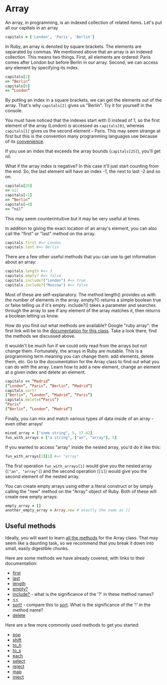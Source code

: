 # Array

An array, in programming, is an indexed collection of related items. Let's put all our capitals in an array

````ruby
capitals = ['London', 'Paris', 'Berlin']
````

In Ruby, an array is denoted by square brackets. The elements are separated by commas. We mentioned above that an array is an indexed collection. This means two things. First, all elements are ordered: Paris comes after London but before Berlin in our array. Second, we can access any element by specifying its index.

````ruby
capitals[2]
=> “Berlin”
capitals[0]
=> “London”
````

By putting an index in a square brackets, we can get the elements out of the array. That's why `capitals[2]` gives us "Berlin". Try it for yourself in the console.

You must have noticed that the indexes start with 0 instead of 1, so the first element of the array (London) is accessed as `capitals[0]`, whereas `capitals[1]` gives us the second element – Paris. This may seem strange at first but this is the convention many programming languages use because of its [convenience](http://en.wikipedia.org/wiki/Zero-based_numbering).

If you use an index that exceeds the array bounds (`capitals[25]`), you'll get nil.

What if the array index is negative? In this case it'll just start counting from the end. So, the last element will have an index -1, the next to last -2 and so on.

````ruby
capitals[25]
=> nil
capitals[-1]
=> “Berlin”
capitals[-4]
=> “nil”
````

This may seem counterintuitive but it may be very useful at times. 

In addition to giving the exact location of an array's element, you can also call the "first" or "last" method on the array.

````ruby
capitals.first #=> London
capitals.last #=> Berlin
````

There are a few other useful methods that you can use to get information about an array:

````ruby
capitals.length #=> 3
capitals.empty? #=> false
capitals.include?("London") #=> true
capitals.include?("Moscow") #=> false
````

Most of these are self-explanatory. The method length() provides us with the number of elements in the array. empty?() returns a simple boolean true or false telling us if it's empty. include?() takes a parameter and searches through the array to see if any element of the array matches it, then returns a boolean letting us know.

How do you find out what methods are available? Google "ruby array": the first link will be to the [documentation for this class](http://ruby-doc.org/core-2.1.4/Array.html). Take a look there, find the methods we discussed above.

It wouldn't be much fun if we could only read from the arrays but not change them. Fortunately, the arrays in Ruby are mutable. This is a programming term meaning you can change them: add elements, delete them, etc. Go to the documentation for the Array class to find out what you can do with the array. Learn how to add a new element, change an element at a given index and delete an element.

````ruby
capitals << “Madrid”
[“London”, “Paris”, “Berlin”, “Madrid”]
capitals.sort!
[“Berlin”, “London”, “Madrid”, “Paris”]
capitals.delete(“Paris”)
“Paris”
[“Berlin”, “London”, “Madrid”]
````

Finally, you can mix and match various types of data inside of an array - even other arrays!

````ruby
mixed_array = ["some string", 5, 17.42]
fun_with_arrays = ["a string", ["an", "array"], 5]
````

If you wanted to access "array" inside the nested array, you'd do it like this:

````ruby
fun_with_arrays[1][1] #=> "array"
````

The first operation `fun_with_arrays[1]` would give you the nested array (`["an", "array"]`) and the second operation (`[1]`) would give you the second element of the nested array.

You can create empty arrays using either a literal construct or by simply calling the "new" method on the "Array" object of Ruby. Both of these will create new empty arrays:

````ruby
empty_array = []
another_empty_array = Array.new # exactly the same as []
````

## Useful methods

Ideally, you will want to learn [all the methods](http://ruby-doc.org/core-2.1.4/Array.html) for the Array class. That may seem like a daunting task, so we recommend that you break it down into small, easily digestible chunks. 

Here are some methods we have already covered, with links to their documentation:

- [first](http://ruby-doc.org/core-2.1.4/Array.html#method-i-first)
- [last](http://ruby-doc.org/core-2.1.4/Array.html#method-i-last)
- [length](http://ruby-doc.org/core-2.1.4/Array.html#method-i-length)
- [empty?](http://ruby-doc.org/core-2.1.4/Array.html#method-i-empty-3F)
- [include?](http://ruby-doc.org/core-2.1.4/Array.html#method-i-include-3F) - what is the significance of the '?' in these method names?
- [<<](http://ruby-doc.org/core-2.1.4/Array.html#method-i-3C-3C)
- [sort!](http://ruby-doc.org/core-2.1.4/Array.html#method-i-sort-21) - compare this to [sort](http://ruby-doc.org/core-2.1.4/Array.html#method-i-sort). What is the significance of the '!' in the method name?
- [delete](http://ruby-doc.org/core-2.1.4/Array.html#method-i-delete)

Here are a few more commonly used methods to get you started:

- [pop](http://ruby-doc.org/core-2.1.4/Array.html#method-i-pop)
- [shift](http://ruby-doc.org/core-2.1.4/Array.html#method-i-shift)
- [to_h](http://ruby-doc.org/core-2.1.4/Array.html#method-i-to_h)
- [to_s](http://ruby-doc.org/core-2.1.4/Array.html#method-i-to_s)
- [each](http://ruby-doc.org/core-2.1.4/Array.html#method-i-each)
- [select](http://ruby-doc.org/core-2.1.4/Array.html#method-i-select)
- [reject](http://ruby-doc.org/core-2.1.4/Array.html#method-i-reject)
- [map](http://ruby-doc.org/core-2.1.4/Array.html#method-i-map)
- [inject](http://ruby-doc.org/core-2.1.4/Array.html#method-i-inject)
